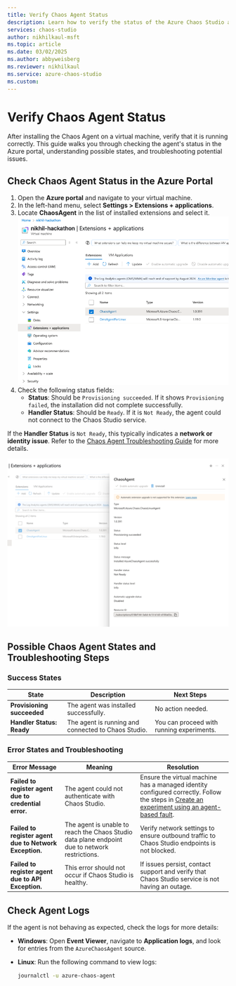 ```yaml
---
title: Verify Chaos Agent Status
description: Learn how to verify the status of the Azure Chaos Studio agent on a virtual machine after installation.
services: chaos-studio
author: nikhilkaul-msft
ms.topic: article
ms.date: 03/02/2025
ms.author: abbyweisberg
ms.reviewer: nikhilkaul
ms.service: azure-chaos-studio
ms.custom: 
---
```


# Verify Chaos Agent Status

After installing the Chaos Agent on a virtual machine, verify that it is running correctly. This guide walks you through checking the agent's status in the Azure portal, understanding possible states, and troubleshooting potential issues.

## Check Chaos Agent Status in the Azure Portal

1. Open the **Azure portal** and navigate to your virtual machine.
2. In the left-hand menu, select **Settings > Extensions + applications**.
3. Locate **ChaosAgent** in the list of installed extensions and select it. [![Azure portal Extensions + applications blade](images/chaos-agent-status-1.png)](images/chaos-agent-status-1.png#lightbox)
4. Check the following status fields:
   - **Status**: Should be `Provisioning succeeded`. If it shows `Provisioning failed`, the installation did not complete successfully.
   - **Handler Status**: Should be `Ready`. If it is `Not Ready`, the agent could not connect to the Chaos Studio service.

If the **Handler Status** is `Not Ready`, this typically indicates a **network or identity issue**. Refer to the [Chaos Agent Troubleshooting Guide](chaos-agent-troubleshooting.md) for more details.

[![Azure portal chaos agent example status image](images/chaos-agent-status-2.png)](images/chaos-agent-status-2.png#lightbox)

## Possible Chaos Agent States and Troubleshooting Steps

### Success States
| State                    | Description                                    | Next Steps |
|--------------------------|------------------------------------------------|------------|
| **Provisioning succeeded** | The agent was installed successfully. | No action needed. |
| **Handler Status: Ready** | The agent is running and connected to Chaos Studio. | You can proceed with running experiments. |

### Error States and Troubleshooting
| Error Message | Meaning | Resolution |
|--------------|---------|------------|
| **Failed to register agent due to credential error.** | The agent could not authenticate with Chaos Studio. | Ensure the virtual machine has a managed identity configured correctly. Follow the steps in [Create an experiment using an agent-based fault](chaos-studio-tutorial-agent-based-portal.md). |
| **Failed to register agent due to Network Exception.** | The agent is unable to reach the Chaos Studio data plane endpoint due to network restrictions. | Verify network settings to ensure outbound traffic to Chaos Studio endpoints is not blocked. |
| **Failed to register agent due to API Exception.** | This error should not occur if Chaos Studio is healthy. | If issues persist, contact support and verify that Chaos Studio service is not having an outage. |

## Check Agent Logs

If the agent is not behaving as expected, check the logs for more details:

- **Windows**: Open **Event Viewer**, navigate to **Application logs**, and look for entries from the `AzureChaosAgent` source.
- **Linux**: Run the following command to view logs:

  ```sh
  journalctl -u azure-chaos-agent
  ```
